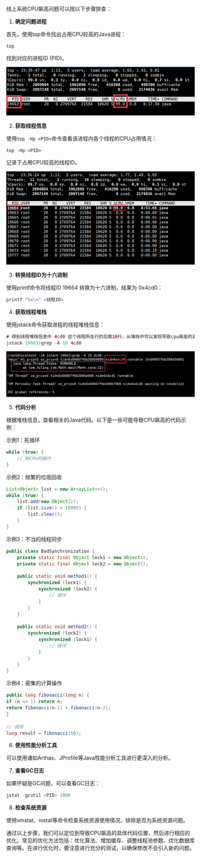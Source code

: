 线上系统CPU飙高问题可以按以下步骤排查：

1. **确定问题进程**

首先，使用top命令找出占用CPU较高的Java进程：

```plain
top
```

找到对应的进程ID (PID)。

![1724650124042-4d8e6da5-a32e-4174-8669-68f40a29a8e8.png](./assets/1724650124042-4d8e6da5-a32e-4174-8669-68f40a29a8e8.png)

2. **获取线程信息**

使用`top -Hp <PID>`命令查看该进程内各个线程的CPU占用情况：

```plain
top -Hp <PID>
```

记录下占用CPU较高的线程ID。

![1724650133740-e843164e-93a9-4cfa-b66a-b5e2dab8514a.png](./assets/1724650133740-e843164e-93a9-4cfa-b66a-b5e2dab8514a.png)

3. **转换线程ID为十六进制**

使用printf命令将线程ID 19664 转换为十六进制，结果为 0x4cd0：

```java
printf "%x\n" <线程ID>
```

4. **获取线程堆栈**

使用jstack命令获取进程的线程堆栈信息：

```java
# 得到线程堆栈信息中 4cd0 这个线程所在行的后面10行，从堆栈中可以发现导致cpu飙高的调用方法
jstack 19663|grep -A 10 4cd0
```

![1724650226761-875a7f47-019d-4909-8a6f-53209cb9b083.png](./assets/1724650226761-875a7f47-019d-4909-8a6f-53209cb9b083.png)

5. **代码分析**

根据堆栈信息，查看相关的Java代码。以下是一些可能导致CPU飙高的代码示例：

示例1：死循环

```java
while (true) {  
    // 耗CPU的操作  
}
```

示例2：频繁的垃圾回收

```java
List<Object> list = new ArrayList<>();  
while (true) {  
    list.add(new Object());  
    if (list.size() > 10000) {  
        list.clear();  
    }  
}
```

示例3：不当的线程同步

```java
public class BadSynchronization {  
    private static final Object lock1 = new Object();  
    private static final Object lock2 = new Object();  

    public static void method1() {  
        synchronized (lock1) {  
            synchronized (lock2) {  
                // 操作  
            }  
        }  
    }  

    public static void method2() {  
        synchronized (lock2) {  
            synchronized (lock1) {  
                // 操作  
            }  
        }  
    }  
}
```

示例4：密集的计算操作

```java
public long fibonacci(long n) {  
if (n <= 1) return n;  
return fibonacci(n-1) + fibonacci(n-2);  
}  

// 调用  
long result = fibonacci(50);
```

6. **使用性能分析工具**

可以使用诸如Arthas、JProfile等Java性能分析工具进行更深入的分析。

7. **查看GC日志**

如果怀疑是GC问题，可以查看GC日志：

```java
jstat -gcutil <PID> 1000
```

8. **检查系统资源**

使用vmstat、iostat等命令检查系统资源使用情况，排除是否为系统资源问题。

通过以上步骤，我们可以定位到导致CPU飙高的具体代码位置，然后进行相应的优化。常见的优化方法包括：优化算法、增加缓存、调整线程池参数、优化数据库查询等。在进行优化时，要注意进行充分的测试，以确保修改不会引入新的问题。
